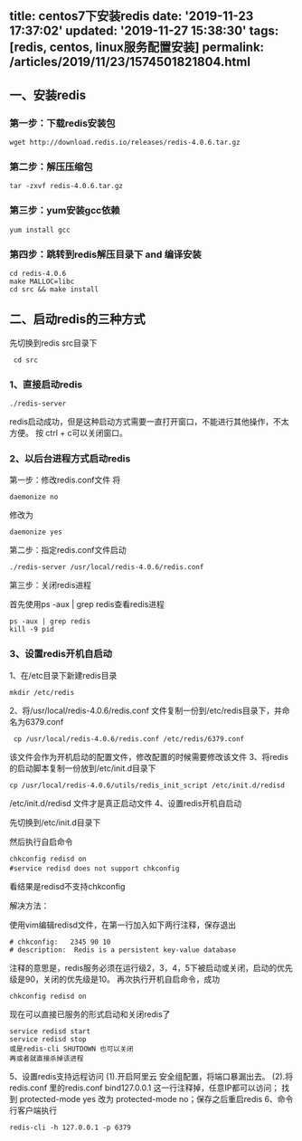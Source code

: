 title: centos7下安装redis
date: '2019-11-23 17:37:02'
updated: '2019-11-27 15:38:30'
tags: [redis, centos, linux服务配置安装]
permalink: /articles/2019/11/23/1574501821804.html
---
## 一、安装redis
### 第一步：下载redis安装包

```
wget http://download.redis.io/releases/redis-4.0.6.tar.gz
```

### 第二步：解压压缩包

```
tar -zxvf redis-4.0.6.tar.gz
```
### 第三步：yum安装gcc依赖

```
yum install gcc
```
### 第四步：跳转到redis解压目录下  and 编译安装

```
cd redis-4.0.6
make MALLOC=libc
cd src && make install
```
## 二、启动redis的三种方式
先切换到redis src目录下 
```
 cd src
```
### 1、直接启动redis
```
./redis-server
```
redis启动成功，但是这种启动方式需要一直打开窗口，不能进行其他操作，不太方便。
按 ctrl + c可以关闭窗口。
### 2、以后台进程方式启动redis
第一步：修改redis.conf文件
将
```
daemonize no
```
修改为
```
daemonize yes
```
第二步：指定redis.conf文件启动
```
./redis-server /usr/local/redis-4.0.6/redis.conf
```
第三步：关闭redis进程

首先使用ps -aux | grep redis查看redis进程
```
ps -aux | grep redis
kill -9 pid
```
### 3、设置redis开机自启动
1、在/etc目录下新建redis目录

```
mkdir /etc/redis
```
2、将/usr/local/redis-4.0.6/redis.conf 文件复制一份到/etc/redis目录下，并命名为6379.conf
```
 cp /usr/local/redis-4.0.6/redis.conf /etc/redis/6379.conf
```
该文件会作为开机启动的配置文件，修改配置的时候需要修改该文件
3、将redis的启动脚本复制一份放到/etc/init.d目录下
```
cp /usr/local/redis-4.0.6/utils/redis_init_script /etc/init.d/redisd
```
/etc/init.d/redisd 文件才是真正启动文件
4、设置redis开机自启动

先切换到/etc/init.d目录下

然后执行自启命令
```
chkconfig redisd on
#service redisd does not support chkconfig　
```

看结果是redisd不支持chkconfig

解决方法：

使用vim编辑redisd文件，在第一行加入如下两行注释，保存退出
```
# chkconfig:   2345 90 10
# description:  Redis is a persistent key-value database
```
注释的意思是，redis服务必须在运行级2，3，4，5下被启动或关闭，启动的优先级是90，关闭的优先级是10。
再次执行开机自启命令，成功
```
chkconfig redisd on
```
现在可以直接已服务的形式启动和关闭redis了
```
service redisd start
service redisd stop
或是redis-cli SHUTDOWN 也可以关闭
再或者就直接杀掉该进程
```
5、设置redis支持远程访问
(1).开启阿里云 安全组配置，将端口暴漏出去。
(2).将redis.conf 里的redis.conf bind127.0.0.1 这一行注释掉，任意IP都可以访问；
找到 protected-mode yes 改为 protected-mode no；保存之后重启redis
6、命令行客户端执行
```
redis-cli -h 127.0.0.1 -p 6379
```